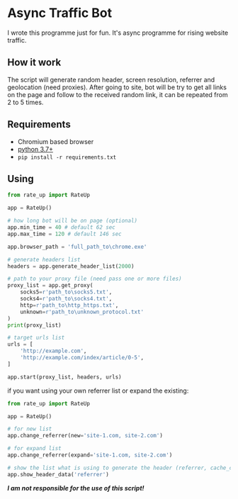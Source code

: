 # Async Traffic Bot
I wrote this programme just for fun. It's async programme for rising website traffic.
## How it work
The script will generate random header, screen resolution, referrer and geolocation (need proxies). After going to site, bot will be try to get all links on the page and follow to the received random link, it can be  repeated from 2 to 5 times.
## Requirements
* Chromium based browser
* [python 3.7+](https://www.python.org/)
* ```pip install -r requirements.txt```
## Using
```python
from rate_up import RateUp

app = RateUp()

# how long bot will be on page (optional)
app.min_time = 40 # default 62 sec
app.max_time = 120 # default 146 sec

app.browser_path = 'full_path_to\chrome.exe'

# generate headers list
headers = app.generate_header_list(2000)

# path to your proxy file (need pass one or more files)
proxy_list = app.get_proxy(
    socks5=r'path_to\socks5.txt',
    socks4=r'path_to\socks4.txt',
    http=r'path_to\http_https.txt',
    unknown=r'path_to\unknown_protocol.txt'
)
print(proxy_list)

# target urls list
urls = [
    'http://example.com',
    'http://example.com/index/article/0-5',
]

app.start(proxy_list, headers, urls)
```
if you want using your own referrer list or expand the existing:
```python
from rate_up import RateUp

app = RateUp()

# for new list
app.change_referrer(new='site-1.com, site-2.com')

# for expand list
app.change_referrer(expand='site-1.com, site-2.com')

# show the list what is using to generate the header (referrer, cache_control, accept, accept_encoding, user_agent)
app.show_header_data('referrer')
```
***I am not responsible for the use of this script!***
